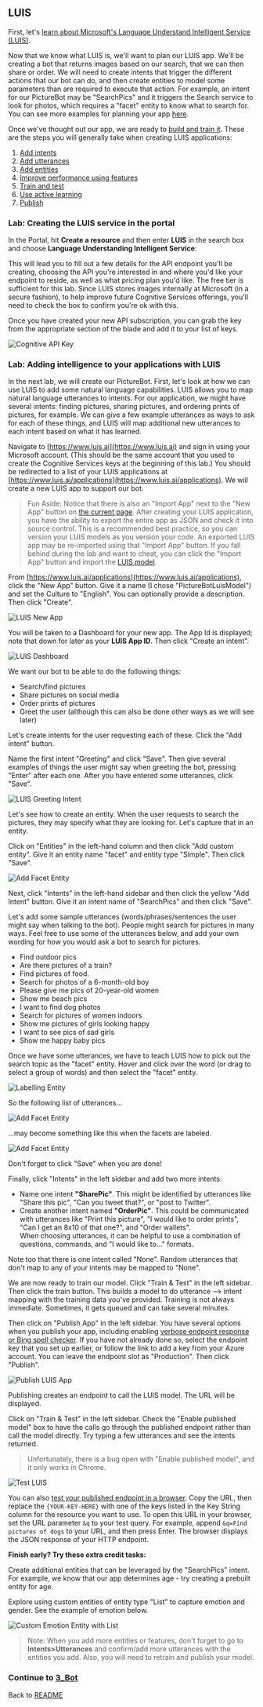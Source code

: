 

## LUIS

First, let's [learn about Microsoft's Language Understand Intelligent Service (LUIS)](https://docs.microsoft.com/en-us/azure/cognitive-services/LUIS/Home).

Now that we know what LUIS is, we'll want to plan our LUIS app. We'll be creating a bot that returns images based on our search, that we can then share or order. We will need to create intents that trigger the different actions that our bot can do, and then create entities to model some parameters than are required to execute that action. For example, an intent for our PictureBot may be "SearchPics" and it triggers the Search service to look for photos, which requires a "facet" entity to know what to search for. You can see more examples for planning your app [here](https://docs.microsoft.com/en-us/azure/cognitive-services/LUIS/plan-your-app).

Once we've thought out our app, we are ready to [build and train it](https://docs.microsoft.com/en-us/azure/cognitive-services/LUIS/luis-get-started-create-app). These are the steps you will generally take when creating LUIS applications:
  1. [Add intents](https://docs.microsoft.com/en-us/azure/cognitive-services/LUIS/add-intents) 
  2. [Add utterances](https://docs.microsoft.com/en-us/azure/cognitive-services/LUIS/add-example-utterances)
  3. [Add entities](https://docs.microsoft.com/en-us/azure/cognitive-services/LUIS/add-entities)
  4. [Improve performance using features](https://docs.microsoft.com/en-us/azure/cognitive-services/LUIS/add-features)
  5. [Train and test](https://docs.microsoft.com/en-us/azure/cognitive-services/LUIS/train-test)
  6. [Use active learning](https://docs.microsoft.com/en-us/azure/cognitive-services/LUIS/label-suggested-utterances)
  7. [Publish](https://docs.microsoft.com/en-us/azure/cognitive-services/LUIS/publishapp)


### Lab: Creating the LUIS service in the portal

In the Portal, hit **Create a resource** and then enter **LUIS** in the search box and choose **Language Understanding Intelligent Service**:

This will lead you to fill out a few details for the API endpoint you'll be creating, choosing the API you're interested in and where you'd like your endpoint to reside, as well as what pricing plan you'd like. The free tier is sufficient for this lab. Since LUIS stores images internally at Microsoft (in a secure fashion), to help improve future Cognitive Services offerings, you'll need to check the box to confirm you're ok with this.

Once you have created your new API subscription, you can grab the key from the appropriate section of the blade and add it to your list of keys.

![Cognitive API Key](./resources/assets/cognitive-keys.PNG)

### Lab: Adding intelligence to your applications with LUIS

In the next lab, we will create our PictureBot. First, let's look at how we can use LUIS to add some natural language capabilities. LUIS allows you to map natural language utterances to intents.  For our application, we might have several intents: finding pictures, sharing pictures, and ordering prints of pictures, for example.  We can give a few example utterances as ways to ask for each of these things, and LUIS will map additional new utterances to each intent based on what it has learned.  

Navigate to [https://www.luis.ai](https://www.luis.ai) and sign in using your Microsoft account.  (This should be the same account that you used to create the Cognitive Services keys at the beginning of this lab.)  You should be redirected to a list of your LUIS applications at [https://www.luis.ai/applications](https://www.luis.ai/applications).  We will create a new LUIS app to support our bot.  

> Fun Aside: Notice that there is also an "Import App" next to the "New App" button on [the current page](https://www.luis.ai/applications).  After creating your LUIS application, you have the ability to export the entire app as JSON and check it into source control.  This is a recommended best practice, so you can version your LUIS models as you version your code.  An exported LUIS app may be re-imported using that "Import App" button.  If you fall behind during the lab and want to cheat, you can click the "Import App" button and import the [LUIS model](./resources/code/LUIS/PictureBotLuisModel.json).  

From [https://www.luis.ai/applications](https://www.luis.ai/applications), click the "New App" button.  Give it a name (I chose "PictureBotLuisModel") and set the Culture to "English".  You can optionally provide a description. Then click "Create".  

![LUIS New App](./resources/assets/LuisNewApp.png) 

You will be taken to a Dashboard for your new app.  The App Id is displayed; note that down for later as your **LUIS App ID**.  Then click "Create an intent".  

![LUIS Dashboard](./resources/assets/LuisDashboard.jpg) 

We want our bot to be able to do the following things:
+ Search/find pictures
+ Share pictures on social media
+ Order prints of pictures
+ Greet the user (although this can also be done other ways as we will see later)

Let's create intents for the user requesting each of these.  Click the "Add intent" button.  

Name the first intent "Greeting" and click "Save".  Then give several examples of things the user might say when greeting the bot, pressing "Enter" after each one.  After you have entered some utterances, click "Save".  

![LUIS Greeting Intent](./resources/assets/LuisGreetingIntent.jpg) 

Let's see how to create an entity.  When the user requests to search the pictures, they may specify what they are looking for.  Let's capture that in an entity.  

Click on "Entities" in the left-hand column and then click "Add custom entity".  Give it an entity name "facet" and entity type "Simple".  Then click "Save".  

![Add Facet Entity](./resources/assets/AddFacetEntity.jpg) 

Next, click "Intents" in the left-hand sidebar and then click the yellow "Add Intent" button.  Give it an intent name of "SearchPics" and then click "Save".  

Let's add some sample utterances (words/phrases/sentences the user might say when talking to the bot).  People might search for pictures in many ways.  Feel free to use some of the utterances below, and add your own wording for how you would ask a bot to search for pictures. 

+ Find outdoor pics
+ Are there pictures of a train?
+ Find pictures of food.
+ Search for photos of a 6-month-old boy
+ Please give me pics of 20-year-old women
+ Show me beach pics
+ I want to find dog photos
+ Search for pictures of women indoors
+ Show me pictures of girls looking happy
+ I want to see pics of sad girls
+ Show me happy baby pics

Once we have some utterances, we have to teach LUIS how to pick out the search topic as the "facet" entity.  Hover and click over the word (or drag to select a group of words) and then select the "facet" entity.  

![Labelling Entity](./resources/assets/LabellingEntity.jpg) 

So the following list of utterances...

![Add Facet Entity](./resources/assets/SearchPicsIntentBefore.jpg) 

...may become something like this when the facets are labeled.  

![Add Facet Entity](./resources/assets/SearchPicsIntentAfter.jpg) 

Don't forget to click "Save" when you are done!  

Finally, click "Intents" in the left sidebar and add two more intents:
+ Name one intent **"SharePic"**.  This might be identified by utterances like "Share this pic", "Can you tweet that?", or "post to Twitter".  
+ Create another intent named **"OrderPic"**.  This could be communicated with utterances like "Print this picture", "I would like to order prints", "Can I get an 8x10 of that one?", and "Order wallets".  
When choosing utterances, it can be helpful to use a combination of questions, commands, and "I would like to..." formats.  

Note too that there is one intent called "None".  Random utterances that don't map to any of your intents may be mapped to "None".  

We are now ready to train our model.  Click "Train & Test" in the left sidebar.  Then click the train button.  This builds a model to do utterance --> intent mapping with the training data you've provided. Training is not always immediate. Sometimes, it gets queued and can take several minutes.

Then click on "Publish App" in the left sidebar.  You have several options when you publish your app, including enabling [verbose endpoint response or Bing spell checker](https://docs.microsoft.com/en-us/azure/cognitive-services/LUIS/PublishApp). If you have not already done so, select the endpoint key that you set up earlier, or follow the link to add a key from your Azure account.  You can leave the endpoint slot as "Production".  Then click "Publish".  



![Publish LUIS App](./resources/assets/PublishLuisApp.png) 

Publishing creates an endpoint to call the LUIS model.  The URL will be displayed.  

Click on "Train & Test" in the left sidebar.  Check the "Enable published model" box to have the calls go through the published endpoint rather than call the model directly. Try typing a few utterances and see the intents returned.  
>Unfortunately, there is a bug open with "Enable published model", and it only works in Chrome. 

![Test LUIS](./resources/assets/TestLuis.png) 

You can also [test your published endpoint in a browser](https://docs.microsoft.com/en-us/azure/cognitive-services/LUIS/PublishApp#test-your-published-endpoint-in-a-browser). Copy the URL, then replace the `{YOUR-KEY-HERE}` with one of the keys listed in the Key String column for the resource you want to use. To open this URL in your browser, set the URL parameter `&q` to your test query. For example, append `&q=Find pictures of dogs` to your URL, and then press Enter. The browser displays the JSON response of your HTTP endpoint.

**Finish early? Try these extra credit tasks:**


Create additional entities that can be leveraged by the "SearchPics" intent. For example, we know that our app determines age - try creating a prebuilt entity for age. 

Explore using custom entities of entity type "List" to capture emotion and gender. See the example of emotion below. 

![Custom Emotion Entity with List](./resources/assets/CustomEmotionEntityWithList.jpg) 

> Note: When you add more entities or features, don't forget to go to **Intents>Utterances** and confirm/add more utterances with the entities you add. Also, you will need to retrain and publish your model.


### Continue to [3_Bot](./3_Bot.md)

Back to [README](./0_readme.md)
